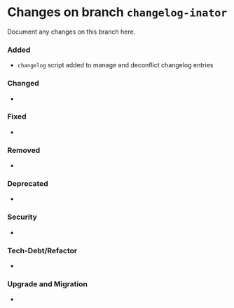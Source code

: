# Changes on branch `changelog-inator`
Document any changes on this branch here.
### Added
- `changelog` script added to manage and deconflict changelog entries

### Changed
- 

### Fixed
- 

### Removed
- 

### Deprecated
- 

### Security
- 

### Tech-Debt/Refactor
- 

### Upgrade and Migration
- 
